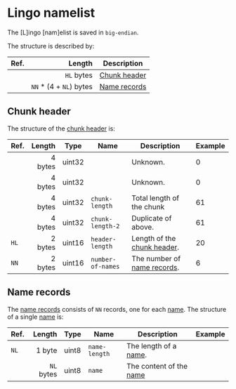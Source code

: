 # Lingo namelist
The [L]ingo [nam]elist is saved in `big-endian`.

The structure is described by:

Ref.   | Length                   | Description
---    | ---:                     | ---
&nbsp; | `HL` bytes               | [Chunk header](#markdown-header-chunk-header)
&nbsp; | `NN` \* (4 + `NL`) bytes | [Name records](#markdown-header-name-records)

## Chunk header
The structure of the [chunk header](#markdown-header-chunk-header) is:

Ref.   | Length  | Type   | Name              | Description                                                  | Example
---    | ---:    | ---    | ---               | ---                                                          | ---
&nbsp; | 4 bytes | uint32 |                   | Unknown.                                                     | 0
&nbsp; | 4 bytes | uint32 |                   | Unknown.                                                     | 0
&nbsp; | 4 bytes | uint32 | `chunk-length`    | Total length of the chunk                                    | 61
&nbsp; | 4 bytes | uint32 | `chunk-length-2`  | Duplicate of above.                                          | 61
`HL`   | 2 bytes | uint16 | `header-length`   | Length of the [chunk header](#markdown-header-chunk-header). | 20
`NN`   | 2 bytes | uint16 | `number-of-names` | The number of [name records](#markdown-header-name-records). | 6

## Name records
The [name records](#markdown-header-name-records) consists of `NN` records, one for each [name](#markdown-header-name-records). The structure of a single [name](#markdown-header-name-records) is:

Ref.   | Length     | Type  | Name          | Description                                              | Example
---    | ---:       | ---   | ---           | ---                                                      | ---
`NL`   | 1 byte     | uint8 | `name-length` | The length of a [name](#markdown-header-name-records).   |
&nbsp; | `NL` bytes | uint8 | `name`        | The content of the [name](#markdown-header-name-records) |



